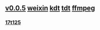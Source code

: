 ## [v0.0.5](https://github.com/littleflute/17ting/edit/master/README.md) [weixin](https://littleflute.github.io/weixin/) [kdt](https://github.com/littleflute/kdt) [tdt](https://github.com/littleflute/tdt)  [ffmpeg](https://github.com/littleflute/ffmpeg)  
### [17t125](https://github.com/littleflute/17t125)
